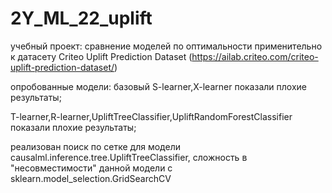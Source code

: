 # 2Y_ML_22_uplift
учебный проект: сравнение моделей по оптимальности применительно к датасету Criteo Uplift Prediction Dataset (https://ailab.criteo.com/criteo-uplift-prediction-dataset/)

опробованные модели:
базовый S-learner,X-learner показали плохие результаты;

T-learner,R-learner,UpliftTreeClassifier,UpliftRandomForestClassifier  показали плохие результаты;

реализован поиск по сетке для модели causalml.inference.tree.UpliftTreeClassifier, 
сложность в "несовместимости" данной модели с sklearn.model_selection.GridSearchCV
 
